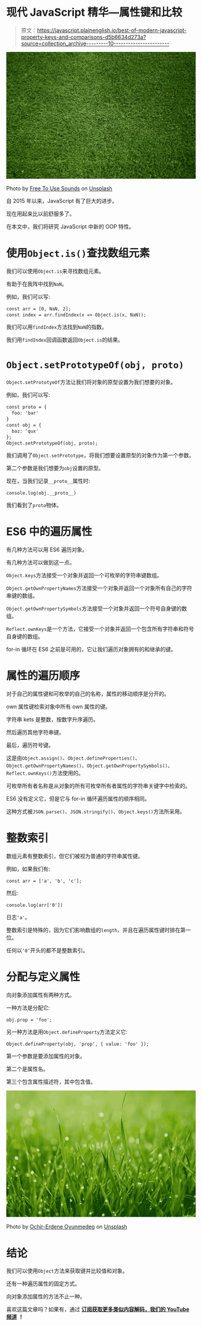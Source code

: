 # 现代 JavaScript 精华—属性键和比较

> 原文：<https://javascript.plainenglish.io/best-of-modern-javascript-property-keys-and-comparisons-d5b6634d273a?source=collection_archive---------10----------------------->

![](img/d6b09849ec8b84050472bf32dbcadca3.png)

Photo by [Free To Use Sounds](https://unsplash.com/@freetousesoundscom?utm_source=medium&utm_medium=referral) on [Unsplash](https://unsplash.com?utm_source=medium&utm_medium=referral)

自 2015 年以来，JavaScript 有了巨大的进步。

现在用起来比以前舒服多了。

在本文中，我们将研究 JavaScript 中新的 OOP 特性。

# 使用`Object.is()`查找数组元素

我们可以使用`Object.is`来寻找数组元素。

有助于在我阵中找到`NaN`。

例如，我们可以写:

```
const arr = [0, NaN, 2];
const index = arr.findIndex(x => Object.is(x, NaN));
```

我们可以用`findIndex`方法找到`NaN`的指数。

我们用`findIndex`回调函数返回`Object.is`的结果。

# `Object.setPrototypeOf(obj, proto)`

`Object.setPrototyeOf`方法让我们将对象的原型设置为我们想要的对象。

例如，我们可以写:

```
const proto = {
  foo: 'bar'
}
const obj = {
  baz: 'qux'
};
Object.setPrototypeOf(obj, proto);
```

我们调用了`Object.setPrototype`，将我们想要设置原型的对象作为第一个参数。

第二个参数是我们想要为`obj`设置的原型。

现在，当我们记录`__proto__`属性时:

```
console.log(obj.__proto__)
```

我们看到了`proto`物体。

# ES6 中的遍历属性

有几种方法可以用 ES6 遍历对象。

有几种方法可以做到这一点。

`Object.keys`方法接受一个对象并返回一个可枚举的字符串键数组。

`Object.getOwnPropertyNames`方法接受一个对象并返回一个对象所有自己的字符串键的数组。

`Object.getOwnPropertySymbols`方法接受一个对象并返回一个符号自身键的数组。

`Reflect.ownKeys`是一个方法，它接受一个对象并返回一个包含所有字符串和符号自身键的数组。

for-in 循环在 ES6 之前是可用的，它让我们遍历对象拥有的和继承的键。

# 属性的遍历顺序

对于自己的属性键和可枚举的自己的名称，属性的移动顺序是分开的。

own 属性键检索对象中所有 own 属性的键。

字符串 kets 是整数，按数字升序遍历。

然后遍历其他字符串键。

最后，遍历符号键。

这是由`Object.assign()`、`Object.defineProperties()`、`Object.getOwnPropertyNames()`、`Object.getOwnPropertySymbols()`、`Reflect.ownKeys()`方法使用的。

可枚举所有者名称是从对象的所有可枚举所有者属性的字符串关键字中检索的。

ES6 没有定义它，但是它与 for-in 循环遍历属性的顺序相同。

这种方式被`JSON.parse()`、`JSON.stringify()`、`Object.keys()`方法所采用。

# 整数索引

数组元素有整数索引，但它们被视为普通的字符串属性键。

例如，如果我们有:

```
const arr = ['a', 'b', 'c'];
```

然后:

```
console.log(arr['0'])
```

日志`'a'`。

整数索引是特殊的，因为它们影响数组的`length`，并且在遍历属性键时排在第一位。

任何以`‘0’`开头的都不是整数索引。

# 分配与定义属性

向对象添加属性有两种方式。

一种方法是分配它:

```
obj.prop = 'foo';
```

另一种方法是用`Object.defineProperty`方法定义它:

```
Object.defineProperty(obj, 'prop', { value: 'foo' });
```

第一个参数是要添加属性的对象。

第二个是属性名。

第三个包含属性描述符，其中包含值。

![](img/de21f1567586560f83bca1ef1e5b210e.png)

Photo by [Ochir-Erdene Oyunmedeg](https://unsplash.com/@chiklad?utm_source=medium&utm_medium=referral) on [Unsplash](https://unsplash.com?utm_source=medium&utm_medium=referral)

# 结论

我们可以使用`Object`方法来获取键并比较值和对象。

还有一种遍历属性的固定方式。

向对象添加属性的方法不止一种。

喜欢这篇文章吗？如果有，通过 [**订阅获取更多类似内容解码，我们的 YouTube 频道**](https://www.youtube.com/channel/UCtipWUghju290NWcn8jhyAw) **！**